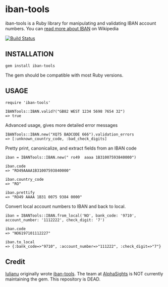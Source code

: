 # iban-tools

iban-tools is a Ruby library for manipulating and validating IBAN account numbers. You can [read more about IBAN](http://en.wikipedia.org/wiki/International_Bank_Account_Number) on Wikipedia

[![Build Status](https://travis-ci.org/alphasights/iban-tools.svg?branch=master)](https://travis-ci.org/alphasights/iban-tools)

## INSTALLATION

    gem install iban-tools

The gem should be compatible with most Ruby versions.

## USAGE

    require 'iban-tools'

    IBANTools::IBAN.valid?("GB82 WEST 1234 5698 7654 32")
    => true

Advanced usage, gives more detailed error messages

    IBANTools::IBAN.new("XQ75 BADCODE 666").validation_errors
    => [:unknown_country_code, :bad_check_digits]

Pretty print, canonicalize, and extract fields from an IBAN code

    iban = IBANTools::IBAN.new(" ro49  aaaa 1B31007593840000")

    iban.code
    => "RO49AAAA1B31007593840000"

    iban.country_code
    => "RO"

    iban.prettify
    => "RO49 AAAA 1B31 0075 9384 0000"
    
Convert  local account numbers to IBAN and back to local. 
    
    iban = IBANTools::IBAN.from_local('NO', bank_code: '9710', account_number: '1112222', check_digit: '7')
    
    iban.code
    => "NO6197101112227"
    
    iban.to_local
    => {:bank_code=>"9710", :account_number=>"111222", :check_digit=>"7"}

## Credit

[Iulianu](http://github.com/iulianu) originally wrote [iban-tools](http://github.com/iulianu/iban-tools). The team at [AlphaSights](https://engineering.alphasights.com) is NOT currently maintaining the gem. This repository is DEAD.

